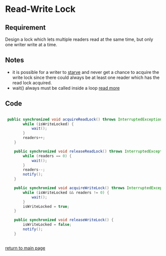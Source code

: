 # Read-Write Lock

## Requirement 

Design a lock which lets multiple readers read at the same time, but only one writer write at a time.

## Notes 

* it is possible for a writer to [starve](https://docs.oracle.com/javase/tutorial/essential/concurrency/starvelive.html) and never get a chance to acquire the write lock since there could always be at least one reader which has the read lock acquired.
* wait() always must be called inside a loop [read more](https://stackoverflow.com/questions/1038007/why-should-wait-always-be-called-inside-a-loop)
 

## Code 

```java

 public synchronized void acquireReadLock() throws InterruptedException {
        while (isWriteLocked) {
            wait();
        }
        readers++;
    }

    public synchronized void releaseReadLock() throws InterruptedException {
        while (readers == 0) {
            wait();
        }
        readers--;
        notify();
    }

    public synchronized void acquireWriteLock() throws InterruptedException {
        while (isWriteLocked && readers != 0) {
            wait();
        }
        isWriteLocked = true;
    }

    public synchronized void releaseWriteLock() {
        isWriteLocked = false;
        notify();
    }
  
``` 

[return to main page](../../../../../../README.md)
